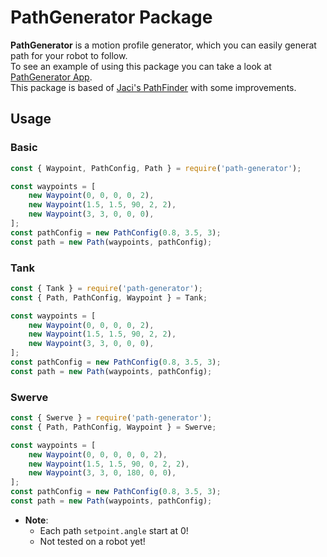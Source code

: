 # PathGenerator Package

**PathGenerator** is a motion profile generator, which you can easily generat path for your robot to follow. <br/>
To see an example of using this package you can take a look at [PathGenerator App](https://github.com/matanabc/path-generator-app).<br/>
This package is based of [Jaci's PathFinder](https://github.com/JacisNonsense/Pathfinder) with some improvements.

## Usage

### Basic

```javascript
const { Waypoint, PathConfig, Path } = require('path-generator');

const waypoints = [
	new Waypoint(0, 0, 0, 0, 2),
	new Waypoint(1.5, 1.5, 90, 2, 2),
	new Waypoint(3, 3, 0, 0, 0),
];
const pathConfig = new PathConfig(0.8, 3.5, 3);
const path = new Path(waypoints, pathConfig);
```

### Tank

```javascript
const { Tank } = require('path-generator');
const { Path, PathConfig, Waypoint } = Tank;

const waypoints = [
	new Waypoint(0, 0, 0, 0, 2),
	new Waypoint(1.5, 1.5, 90, 2, 2),
	new Waypoint(3, 3, 0, 0, 0),
];
const pathConfig = new PathConfig(0.8, 3.5, 3);
const path = new Path(waypoints, pathConfig);
```

### Swerve

```javascript
const { Swerve } = require('path-generator');
const { Path, PathConfig, Waypoint } = Swerve;

const waypoints = [
	new Waypoint(0, 0, 0, 0, 0, 2),
	new Waypoint(1.5, 1.5, 90, 0, 2, 2),
	new Waypoint(3, 3, 0, 180, 0, 0),
];
const pathConfig = new PathConfig(0.8, 3.5, 3);
const path = new Path(waypoints, pathConfig);
```

- **Note**:
  - Each path `setpoint.angle` start at 0!
  - Not tested on a robot yet!
